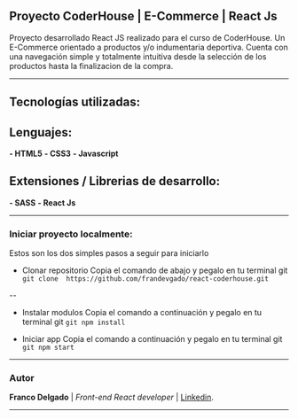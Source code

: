 ## **Proyecto CoderHouse | E-Commerce | React Js**
Proyecto desarrollado React JS realizado para el curso de CoderHouse. Un E-Commerce orientado a productos y/o indumentaria deportiva. Cuenta con una navegación simple y totalmente intuitiva desde la selección de los productos hasta la finalizacion de la compra.

------------

## Tecnologías utilizadas:

## **Lenguajes:**

**- HTML5**
**- CSS3**
**- Javascript**

## Extensiones / Librerias de desarrollo:

**- SASS**
**- React Js**

------------

### Iniciar proyecto localmente:
Estos son los dos simples pasos a seguir para iniciarlo

- Clonar repositorio 
Copia el comando de abajo y pegalo en tu terminal git
` git clone  https://github.com/frandevgado/react-coderhouse.git`

 --

- Instalar modulos 
Copia el comando a continuación y pegalo en tu terminal git
`git npm install`

- Iniciar app 
Copia el comando a continuación y pegalo en tu terminal git
`git npm start`

------------


### Autor
**Franco Delgado** | *Front-end React developer* | [Linkedin](https://www.linkedin.com/in/frandevgado/ "Linkedin").

------------
